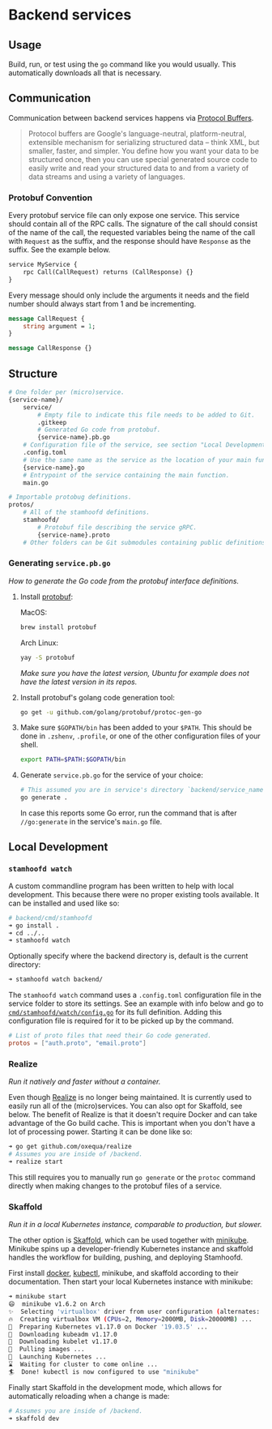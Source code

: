 # Backend services

## Usage

Build, run, or test using the `go` command like you would usually. This automatically downloads all that is necessary.

## Communication

Communication between backend services happens via [Protocol Buffers](https://developers.google.com/protocol-buffers/).

> Protocol buffers are Google's language-neutral, platform-neutral, extensible mechanism for serializing structured data – think XML, but smaller, faster, and simpler. You define how you want your data to be structured once, then you can use special generated source code to easily write and read your structured data to and from a variety of data streams and using a variety of languages.

### Protobuf Convention

Every protobuf service file can only expose one service. This service should contain all of the RPC calls. The signature of the call should consist of the name of the call, the requested variables being the name of the call with `Request` as the suffix, and the response should have `Response` as the suffix. See the example below.

```protobuf
service MyService {
    rpc Call(CallRequest) returns (CallResponse) {}
}
```

Every message should only include the arguments it needs and the field number should always start from 1 and be incrementing.

```protobuf
message CallRequest {
    string argument = 1;
}

message CallResponse {}
```

## Structure

```bash
# One folder per (micro)service.
{service-name}/
    service/
        # Empty file to indicate this file needs to be added to Git.
        .gitkeep
        # Generated Go code from protobuf.
        {service-name}.pb.go
    # Configuration file of the service, see section "Local Development".
    .config.toml
    # Use the same name as the service as the location of your main function.
    {service-name}.go
    # Entrypoint of the service containing the main function.
    main.go

# Importable protobug definitions.
protos/
    # All of the stamhoofd definitions.
    stamhoofd/
        # Protobuf file describing the service gRPC.
        {service-name}.proto
    # Other folders can be Git submodules containing public definitions.
```

### Generating `service.pb.go`
_How to generate the Go code from the protobuf interface definitions._

1. Install [protobuf](https://github.com/protocolbuffers/protobuf):

    MacOS:

    ```bash
    brew install protobuf
    ```

    Arch Linux:

    ```bash
    yay -S protobuf
    ```

    _Make sure you have the latest version, Ubuntu for example does not have the latest version in its repos._

2. Install protobuf's golang code generation tool:

    ```bash
    go get -u github.com/golang/protobuf/protoc-gen-go
    ```

3. Make sure `$GOPATH/bin` has been added to your `$PATH`. This should be done in `.zshenv`, `.profile`, or one of the other configuration files of your shell.

    ```bash
    export PATH=$PATH:$GOPATH/bin
    ```

4. Generate `service.pb.go` for the service of your choice:

    ```bash
    # This assumed you are in service's directory `backend/service_name`.
    go generate .
    ```

    In case this reports some Go error, run the command that is after `//go:generate` in the service's `main.go` file.

## Local Development

### `stamhoofd watch`

A custom commandline program has been written to help with local development. This because there were no proper existing tools available. It can be installed and used like so:

```bash
# backend/cmd/stamhoofd
➜ go install .
➜ cd ../..
➜ stamhoofd watch
```

Optionally specify where the backend directory is, default is the current directory:
```bash
➜ stamhoofd watch backend/
```

The `stamhoofd watch` command uses a `.config.toml` configuration file in the service folder to store its settings. See an example with info below and go to [`cmd/stamhoofd/watch/config.go`](cmd/stamhoofd/watch/config.go) for its full definition. Adding this configuration file is required for it to be picked up by the command.

```toml
# List of proto files that need their Go code generated.
protos = ["auth.proto", "email.proto"]
```

### Realize

_Run it natively and faster without a container._

Even though [Realize](https://github.com/oxequa/realize) is no longer being maintained. It is currently used to easily run all of the (micro)services. You can also opt for Skaffold, see below. The benefit of Realize is that it doesn't require Docker and can take advantage of the Go build cache. This is important when you don't have a lot of processing power. Starting it can be done like so:

```bash
➜ go get github.com/oxequa/realize
# Assumes you are inside of /backend.
➜ realize start
```

This still requires you to manually run `go generate` or the `protoc` command directly when making changes to the protobuf files of a service.


### Skaffold

_Run it in a local Kubernetes instance, comparable to production, but slower._

The other option is [Skaffold](https://skaffold.dev/), which can be used together with [minikube](https://minikube.sigs.k8s.io/). Minikube spins up a developer-friendly Kubernetes instance and skaffold handles the workflow for building, pushing, and deploying Stamhoofd.

First install [docker](https://www.docker.com/), [kubectl](https://kubernetes.io/docs/tasks/tools/install-kubectl/), minikube, and skaffold according to their documentation. Then start your local Kubernetes instance with minikube:

```bash
➜ minikube start
😄  minikube v1.6.2 on Arch
✨  Selecting 'virtualbox' driver from user configuration (alternates: [none])
🔥  Creating virtualbox VM (CPUs=2, Memory=2000MB, Disk=20000MB) ...
🐳  Preparing Kubernetes v1.17.0 on Docker '19.03.5' ...
💾  Downloading kubeadm v1.17.0
💾  Downloading kubelet v1.17.0
🚜  Pulling images ...
🚀  Launching Kubernetes ...
⌛  Waiting for cluster to come online ...
🏄  Done! kubectl is now configured to use "minikube"
```

Finally start Skaffold in the development mode, which allows for automatically reloading when a change is made:

```bash
# Assumes you are inside of /backend.
➜ skaffold dev
```
